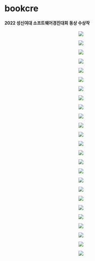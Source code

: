# bookcre
<h4>2022 성신여대 소프트웨어경진대회 동상 수상작</h4>

<p align="center">
  <img src="https://github.com/Im-suhyeon/bookcre/assets/100345983/33a1cf50-680f-45d5-8efc-c001db2dbd96">
</p>

<p align="center">
  <img src="https://github.com/Im-suhyeon/bookcre/assets/100345983/d691e3fe-402b-4081-856a-d81edaa09bd8">
</p>

<p align="center">
  <img src="https://github.com/Im-suhyeon/bookcre/assets/100345983/b8c7911c-32b6-4b33-8da9-08153b00b0bc">
</p>

<p align="center">
  <img src="https://github.com/Im-suhyeon/bookcre/assets/100345983/2fd9d8e7-4191-4674-b369-58de80e00150">
</p>

<p align="center">
  <img src="https://github.com/Im-suhyeon/bookcre/assets/100345983/9c963450-30b2-42d7-9a9c-04e2752d5f31">
</p>

<p align="center">
  <img src="https://github.com/Im-suhyeon/bookcre/assets/100345983/80f9d6f9-4b37-408b-b22c-23b02d04581c">
</p>

<p align="center">
  <img src="https://github.com/Im-suhyeon/bookcre/assets/100345983/baf27147-a258-455e-81dc-92629c983bac">
</p>

<p align="center">
  <img src="https://github.com/Im-suhyeon/bookcre/assets/100345983/c3d96458-e5f3-463b-ad48-3dd81d329b92">
</p>

<p align="center">
  <img src="https://github.com/Im-suhyeon/bookcre/assets/100345983/9aed0107-9939-43cf-baa2-75dc506ff195">
</p>

<p align="center">
  <img src="https://github.com/Im-suhyeon/bookcre/assets/100345983/f5b9c199-d72d-4f2a-95b2-7ee00e5946b0">
</p>

<p align="center">
  <img src="https://github.com/Im-suhyeon/bookcre/assets/100345983/cbfa7faa-88c1-43f2-b17b-8348e0622139">
</p>

<p align="center">
  <img src="https://github.com/Im-suhyeon/bookcre/assets/100345983/f4b23462-b830-4804-b451-d6dfb4abc8d3">
</p>

<p align="center">
  <img src="https://github.com/Im-suhyeon/bookcre/assets/100345983/316de236-b075-4841-bc54-79127fd8fec2">
</p>

<p align="center">
  <img src="https://github.com/Im-suhyeon/bookcre/assets/100345983/172fda7e-c0db-4bf4-832c-004e8cc68bb1">
</p>

<p align="center">
  <img src="https://github.com/Im-suhyeon/bookcre/assets/100345983/82a2810a-0b3f-4752-8a91-8a5c59ac5bee">
</p>

<p align="center">
  <img src="https://github.com/Im-suhyeon/bookcre/assets/100345983/84edc9f1-7e69-4d70-847d-c97e1ac32646">
</p>

<p align="center">
  <img src="https://github.com/Im-suhyeon/bookcre/assets/100345983/f25aedd6-9cdc-451c-933b-347a9ceeb427">
</p>

<p align="center">
  <img src="https://github.com/Im-suhyeon/bookcre/assets/100345983/5fa20e3d-af66-469b-a10f-3278a96670f0">
</p>

<p align="center">
  <img src="https://github.com/Im-suhyeon/bookcre/assets/100345983/2379fabc-fca1-4200-91f4-07a06b8eb4fb">
</p>

<p align="center">
  <img src="https://github.com/Im-suhyeon/bookcre/assets/100345983/4219131c-dc55-42e5-b874-2f1c74678802">
</p>

<p align="center">
  <img src="https://github.com/Im-suhyeon/bookcre/assets/100345983/880b7d81-1ae3-4067-8dd9-864284969dd3">
</p>

<p align="center">
  <img src="https://github.com/Im-suhyeon/bookcre/assets/100345983/083c4ec4-e8bf-4fac-8124-7200f97d9b63">
</p>

<p align="center">
  <img src="https://github.com/Im-suhyeon/bookcre/assets/100345983/5156477a-c2ca-4c5f-ba60-b0ad20ae7edf">
</p>

<p align="center">
  <img src="https://github.com/Im-suhyeon/bookcre/assets/100345983/2b49391b-a4e8-4b58-a112-c32e292bd609">
</p>

<p align="center">
  <img src="https://github.com/Im-suhyeon/bookcre/assets/100345983/c37978fa-bce7-40a0-b435-8338edec0458">
</p>

